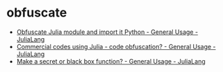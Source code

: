 # obfuscate

- [Obfuscate Julia module and import it Python - General Usage - JuliaLang](https://discourse.julialang.org/t/obfuscate-julia-module-and-import-it-python/73026)
- [Commercial codes using Julia - code obfuscation? - General Usage - JuliaLang](https://discourse.julialang.org/t/commercial-codes-using-julia-code-obfuscation/12429)
- [Make a secret or black box function? - General Usage - JuliaLang](https://discourse.julialang.org/t/make-a-secret-or-black-box-function/58017/8)
